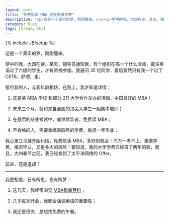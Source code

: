 ```yaml
---
layout: post
title: "免费攻读 MBA 还是重缴学费"
description: "<p>这是一个真实的梦，刚刚醒来。</p><p>梦中的我，大四在读，某天，辅导员通知我，有个组织在搞一个什么活动，要注英语过了六级的学生，才有资格参加。我遍问 35 位同学，最后竟然只有我一个过了 CET6，好吧，走。</p><p>接待我的人，与我年龄相仿，在路上，我才知道详情：</p><ol><li><p>这是某 MBA 学校 和部分 211 大学合作举办的活动，中国最好的 MBA！</p></li><li><p>未来三个月，将和来自全国的顶尖大学生一起集中培训；</p></li><li><p>在最后的结业考试中，成绩优异者，免费读 MBA；</p></li><li><p>不合格的人，需要重缴第四年的学费，推迟一年毕业；</p></li></ol>"
category: blog
tags: [dream, mba]
---
```

{% include JB/setup %}

这是一个真实的梦，刚刚醒来。

梦中的我，大四在读，某天，辅导员通知我，有个组织在搞一个什么活动，要注英语过了六级的学生，才有资格参加。我遍问 35 位同学，最后竟然只有我一个过了 CET6，好吧，走。

接待我的人，与我年龄相仿，在路上，我才知道详情：

1. 这是某 MBA 学校 和部分 211 大学合作举办的活动，中国最好的 MBA！

2. 未来三个月，将和来自全国的顶尖大学生一起集中培训；

3. 在最后的结业考试中，成绩优异者，免费读 MBA； 

4. 不合格的人，需要重缴第四年的学费，推迟一年毕业；

我心里立马就开始纠结，免费攻读 MBA，多好的机会！而万一考不上，重缴学费，推迟毕业，又是多大的风险！要知道，我的大学学费已经贷了两年的款，而且，大四春节之前，我已经拿到了太平洋网络的 Offer。

前进，还是退却？

----

我更相信，日有所思，夜有所梦：

1. 这几天，我经常浏览 [MBA智库百科](http://wiki.mbalib.com/)；

2. 几乎每次开会，我都会强调英语的重要性；

3. 我还是很穷，总想找免费的午餐。



